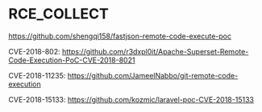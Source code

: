 # RCE_COLLECT

https://github.com/shengqi158/fastjson-remote-code-execute-poc

CVE-2018-802:
https://github.com/r3dxpl0it/Apache-Superset-Remote-Code-Execution-PoC-CVE-2018-8021

CVE-2018-11235:
https://github.com/JameelNabbo/git-remote-code-execution

CVE-2018-15133:
https://github.com/kozmic/laravel-poc-CVE-2018-15133
